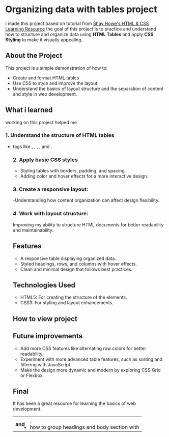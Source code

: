 # Organizing data with tables project
I made this project based on tutorial from [Shay Howe's HTML & CSS Learning Resource](https://learn.shayhowe.com/practice/organizing-data-with-tables/index.html) the goal of this project is to practice and understand how to structure and organize data using **HTML Tables** and apply **CSS Styling** to make it visually appealing. 

## About the Project
This project is a simple demonstration of how to:

- Create and format HTML tables
- Use CSS to style and improve the layout.
- Understand the basics of layout structure and the separation of content and style in web development.

## What i learned 
working on this project helped me 

### 1. Understand the structure of HTML tables 
- tags like <table>, <tr>, <th> and <td>.
- how to group headings and body section with <thead>, <tbody>, and <tfood>.

### 2. Apply basic CSS styles 
- Styling tables with borders, padding, and spacing.
- Adding color and hover effects for a more interactive design.

### 3. Create a responsive layout:
-Understanding how content organization can affect design flexibility.

### 4. Work with layout structure:
Improving my ability to structure HTML documents for better readability and maintainability.

## Features
- A responsive table displaying organized data.
- Styled headings, rows, and columns with hover effects.
- Clean and minimal design that follows best practices.

## Technologies Used
- HTML5: For creating the structure of the elements.
- CSS3: For styling and layout enhancements.

## How to view project 

## Future improvements
- Add more CSS features like alternating row colors for better readability.
- Experiment with more advanced table features, such as sorting and filtering with JavaScript.
- Make the design more dynamic and modern by exploring CSS Grid or Flexbox.

## Final
It has been a great resource for learning the basics of web development. 
